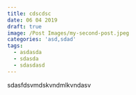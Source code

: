 ```yaml
---
title: cdscdsc
date: 06 04 2019
draft: true
image: /Post Images/my-second-post.jpeg
categories: 'asd,sdad'
tags:
  - asdasda
  - sdasda
  - sdasdasd
---
```

sdasfdsvmdskvndmlkvndasv
